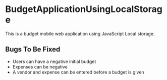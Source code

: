 # BudgetApplicationUsingLocalStorage
This is a budget mobile web application using JavaScript Local storage.

## Bugs To Be Fixed
* Users can have a negative initial budget
* Expenses can be negative
* A vendor and expense can be entered before a budget is given